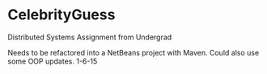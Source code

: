 CelebrityGuess
==============

Distributed Systems Assignment from Undergrad

Needs to be refactored into a NetBeans project with Maven. Could also use some OOP updates.  1-6-15
